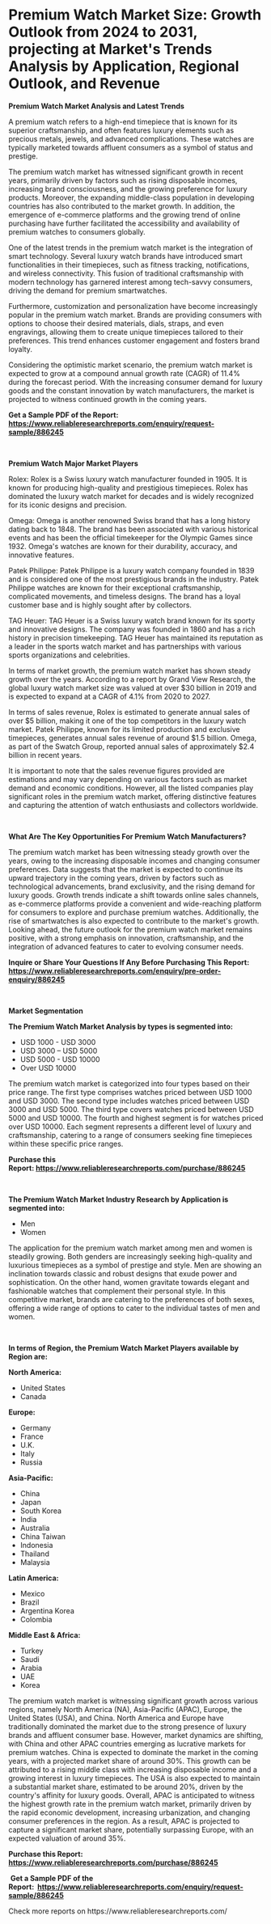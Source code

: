 <p><h1>Premium Watch Market Size: Growth Outlook from 2024 to 2031, projecting at Market's Trends Analysis by Application, Regional Outlook, and Revenue</h1></p><p><strong>Premium Watch Market Analysis and Latest Trends</strong></p>
<p><p>A premium watch refers to a high-end timepiece that is known for its superior craftsmanship, and often features luxury elements such as precious metals, jewels, and advanced complications. These watches are typically marketed towards affluent consumers as a symbol of status and prestige.</p><p>The premium watch market has witnessed significant growth in recent years, primarily driven by factors such as rising disposable incomes, increasing brand consciousness, and the growing preference for luxury products. Moreover, the expanding middle-class population in developing countries has also contributed to the market growth. In addition, the emergence of e-commerce platforms and the growing trend of online purchasing have further facilitated the accessibility and availability of premium watches to consumers globally.</p><p>One of the latest trends in the premium watch market is the integration of smart technology. Several luxury watch brands have introduced smart functionalities in their timepieces, such as fitness tracking, notifications, and wireless connectivity. This fusion of traditional craftsmanship with modern technology has garnered interest among tech-savvy consumers, driving the demand for premium smartwatches.</p><p>Furthermore, customization and personalization have become increasingly popular in the premium watch market. Brands are providing consumers with options to choose their desired materials, dials, straps, and even engravings, allowing them to create unique timepieces tailored to their preferences. This trend enhances customer engagement and fosters brand loyalty.</p><p>Considering the optimistic market scenario, the premium watch market is expected to grow at a compound annual growth rate (CAGR) of 11.4% during the forecast period. With the increasing consumer demand for luxury goods and the constant innovation by watch manufacturers, the market is projected to witness continued growth in the coming years.</p></p>
<p><strong>Get a Sample PDF of the Report:&nbsp; <a href="https://www.reliableresearchreports.com/enquiry/request-sample/886245">https://www.reliableresearchreports.com/enquiry/request-sample/886245</a></strong></p>
<p>&nbsp;</p>
<p><strong>Premium Watch Major Market Players</strong></p>
<p><p>Rolex: Rolex is a Swiss luxury watch manufacturer founded in 1905. It is known for producing high-quality and prestigious timepieces. Rolex has dominated the luxury watch market for decades and is widely recognized for its iconic designs and precision.</p><p>Omega: Omega is another renowned Swiss brand that has a long history dating back to 1848. The brand has been associated with various historical events and has been the official timekeeper for the Olympic Games since 1932. Omega's watches are known for their durability, accuracy, and innovative features.</p><p>Patek Philippe: Patek Philippe is a luxury watch company founded in 1839 and is considered one of the most prestigious brands in the industry. Patek Philippe watches are known for their exceptional craftsmanship, complicated movements, and timeless designs. The brand has a loyal customer base and is highly sought after by collectors.</p><p>TAG Heuer: TAG Heuer is a Swiss luxury watch brand known for its sporty and innovative designs. The company was founded in 1860 and has a rich history in precision timekeeping. TAG Heuer has maintained its reputation as a leader in the sports watch market and has partnerships with various sports organizations and celebrities.</p><p>In terms of market growth, the premium watch market has shown steady growth over the years. According to a report by Grand View Research, the global luxury watch market size was valued at over $30 billion in 2019 and is expected to expand at a CAGR of 4.1% from 2020 to 2027.</p><p>In terms of sales revenue, Rolex is estimated to generate annual sales of over $5 billion, making it one of the top competitors in the luxury watch market. Patek Philippe, known for its limited production and exclusive timepieces, generates annual sales revenue of around $1.5 billion. Omega, as part of the Swatch Group, reported annual sales of approximately $2.4 billion in recent years.</p><p>It is important to note that the sales revenue figures provided are estimations and may vary depending on various factors such as market demand and economic conditions. However, all the listed companies play significant roles in the premium watch market, offering distinctive features and capturing the attention of watch enthusiasts and collectors worldwide.</p></p>
<p>&nbsp;</p>
<p><strong>What Are The Key Opportunities For Premium Watch Manufacturers?</strong></p>
<p><p>The premium watch market has been witnessing steady growth over the years, owing to the increasing disposable incomes and changing consumer preferences. Data suggests that the market is expected to continue its upward trajectory in the coming years, driven by factors such as technological advancements, brand exclusivity, and the rising demand for luxury goods. Growth trends indicate a shift towards online sales channels, as e-commerce platforms provide a convenient and wide-reaching platform for consumers to explore and purchase premium watches. Additionally, the rise of smartwatches is also expected to contribute to the market's growth. Looking ahead, the future outlook for the premium watch market remains positive, with a strong emphasis on innovation, craftsmanship, and the integration of advanced features to cater to evolving consumer needs.</p></p>
<p><strong>Inquire or Share Your Questions If Any Before Purchasing This Report: <a href="https://www.reliableresearchreports.com/enquiry/pre-order-enquiry/886245">https://www.reliableresearchreports.com/enquiry/pre-order-enquiry/886245</a></strong></p>
<p>&nbsp;</p>
<p><strong>Market Segmentation</strong></p>
<p><strong>The Premium Watch Market Analysis by types is segmented into:</strong></p>
<p><ul><li>USD 1000 - USD 3000</li><li>USD 3000 – USD 5000</li><li>USD 5000 - USD 10000</li><li>Over USD 10000</li></ul></p>
<p><p>The premium watch market is categorized into four types based on their price range. The first type comprises watches priced between USD 1000 and USD 3000. The second type includes watches priced between USD 3000 and USD 5000. The third type covers watches priced between USD 5000 and USD 10000. The fourth and highest segment is for watches priced over USD 10000. Each segment represents a different level of luxury and craftsmanship, catering to a range of consumers seeking fine timepieces within these specific price ranges.</p></p>
<p><strong>Purchase this Report:&nbsp;<a href="https://www.reliableresearchreports.com/purchase/886245">https://www.reliableresearchreports.com/purchase/886245</a></strong></p>
<p>&nbsp;</p>
<p><strong>The Premium Watch Market Industry Research by Application is segmented into:</strong></p>
<p><ul><li>Men</li><li>Women</li></ul></p>
<p><p>The application for the premium watch market among men and women is steadily growing. Both genders are increasingly seeking high-quality and luxurious timepieces as a symbol of prestige and style. Men are showing an inclination towards classic and robust designs that exude power and sophistication. On the other hand, women gravitate towards elegant and fashionable watches that complement their personal style. In this competitive market, brands are catering to the preferences of both sexes, offering a wide range of options to cater to the individual tastes of men and women.</p></p>
<p>&nbsp;</p>
<p><strong>In terms of Region, the Premium Watch Market Players available by Region are:</strong></p>
<p>
    <p> <strong> North America: </strong>
        <ul>
            <li>United States</li>
            <li>Canada</li>
        </ul>
        </p> 
    <p> <strong> Europe: </strong>
        <ul>
            <li>Germany</li>
            <li>France</li>
            <li>U.K.</li>
            <li>Italy</li>
            <li>Russia</li>
        </ul>
        </p> 
    <p> <strong> Asia-Pacific: </strong>
        <ul>
            <li>China</li>
            <li>Japan</li>
            <li>South Korea</li>
            <li>India</li>
            <li>Australia</li>
            <li>China Taiwan</li>
            <li>Indonesia</li>
            <li>Thailand</li>
            <li>Malaysia</li>
        </ul>
        </p> 
    <p> <strong> Latin America: </strong>
        <ul>
            <li>Mexico</li>
            <li>Brazil</li>
            <li>Argentina Korea</li>
            <li>Colombia</li>
        </ul>
        </p> 
    <p> <strong> Middle East & Africa: </strong>
        <ul>
            <li>Turkey</li>
            <li>Saudi</li>
            <li>Arabia</li>
            <li>UAE</li>
            <li>Korea</li>
        </ul>
    </p>
    </p>
<p><p>The premium watch market is witnessing significant growth across various regions, namely North America (NA), Asia-Pacific (APAC), Europe, the United States (USA), and China. North America and Europe have traditionally dominated the market due to the strong presence of luxury brands and affluent consumer base. However, market dynamics are shifting, with China and other APAC countries emerging as lucrative markets for premium watches. China is expected to dominate the market in the coming years, with a projected market share of around 30%. This growth can be attributed to a rising middle class with increasing disposable income and a growing interest in luxury timepieces. The USA is also expected to maintain a substantial market share, estimated to be around 20%, driven by the country's affinity for luxury goods. Overall, APAC is anticipated to witness the highest growth rate in the premium watch market, primarily driven by the rapid economic development, increasing urbanization, and changing consumer preferences in the region. As a result, APAC is projected to capture a significant market share, potentially surpassing Europe, with an expected valuation of around 35%.</p></p>
<p><strong>Purchase this Report: <a href="https://www.reliableresearchreports.com/purchase/886245">https://www.reliableresearchreports.com/purchase/886245</a></strong></p>
<p>&nbsp;<strong>Get a Sample PDF of the Report:&nbsp;&nbsp;<a href="https://www.reliableresearchreports.com/enquiry/request-sample/886245">https://www.reliableresearchreports.com/enquiry/request-sample/886245</a></strong></p>
<p><strong></strong></p>
<p>Check more reports on https://www.reliableresearchreports.com/</p>